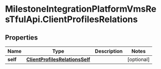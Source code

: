 # MilestoneIntegrationPlatformVmsResTfulApi.ClientProfilesRelations

## Properties
Name | Type | Description | Notes
------------ | ------------- | ------------- | -------------
**self** | [**ClientProfilesRelationsSelf**](ClientProfilesRelationsSelf.md) |  | [optional] 
